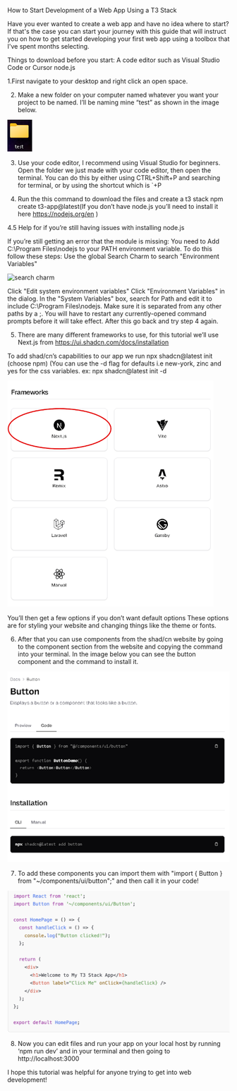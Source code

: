How to Start Development of a Web App Using a T3 Stack

Have you ever wanted to create a web app and have no idea where to start? If that's the case you can start your journey with this guide that will instruct you on how to get started developing your first web app using a toolbox that I've spent months selecting. 

Things to download before you start:
A code editor such as Visual Studio Code or Cursor
node.js


1.First navigate to your desktop and right click an open space. 

2. Make a new folder on your computer named whatever you want your project to be named. I’ll be naming mine “test” as shown in the image below.

![Test Folder Image](test%20folder.png)

3. Use your code editor, I recommend using Visual Studio for beginners. Open the folder we just made with your code editor, then open the terminal. You can do this by either using CTRL+Shift+P and searching for terminal, or by using the shortcut which is `+P

4. Run the this command to download the files and create a t3 stack
npm create t3-app@latest(If you don’t have node.js you’ll need to install it here https://nodejs.org/en )

4.5 Help for if you’re still having issues with installing node.js


If you’re still getting an error that the module is missing:
You need to Add C:\Program Files\nodejs to your PATH environment variable. To do this follow these steps:
Use the global Search Charm to search "Environment Variables"

![search charm](images/Screenshot%202024-11-04%20at%203.09.37%20PM.png)

Click "Edit system environment variables"
Click "Environment Variables" in the dialog.
In the "System Variables" box, search for Path and edit it to include C:\Program Files\nodejs. Make sure it is separated from any other paths by a ;.
You will have to restart any currently-opened command prompts before it will take effect.
After this go back and try step 4 again.


5. There are many different frameworks to use, for this tutorial we’ll use Next.js from https://ui.shadcn.com/docs/installation

To add shad/cn’s capabilities to our app we run
npx shadcn@latest init	(choose npm)
(You can use the -d flag for defaults i.e new-york, zinc and yes for the css variables.
ex: npx shadcn@latest init -d

![Framework Image](framwork.png)

You’ll then get a few options if you don’t want default options
These options are for styling your website and changing things like the theme or fonts. 

6. After that you can use components from the shad/cn website by going to the component section from the website and copying the command into your terminal. In the image below you can see the button component and the command to install it. 

![Component Image](component.png)

7. To add these components you can import them with "import { Button } from "~/components/ui/button";" and then call it in your code!
   
![button code](Screenshot%202024-11-04%20at%203.27.12%20PM.png)
 

8. Now you can edit files and run your app on your local host by running ‘npm run dev’ and in your terminal and then going to http://localhost:3000

I hope this tutorial was helpful for anyone trying to get into web development!

 

